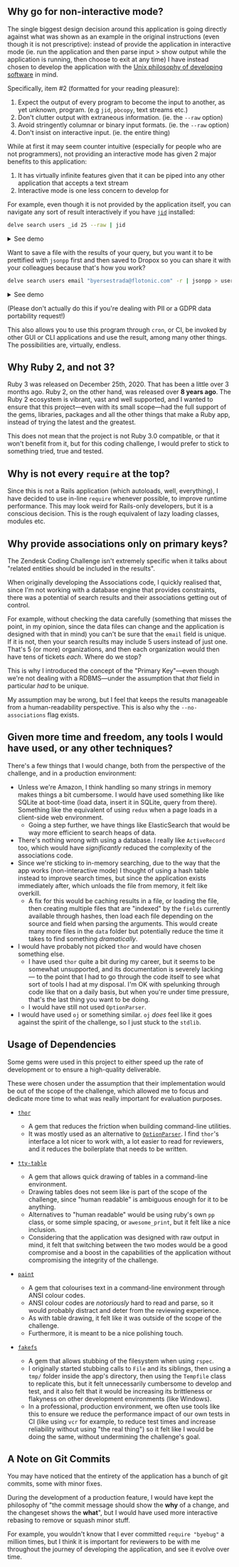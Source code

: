 
## Why go for non-interactive mode?

The single biggest design decision around this application is going directly against what was shown as an example
in the original instructions (even though it is not prescriptive): instead of provide the application in interactive
mode (ie. run the application and then parse input > show output while the application is running, then choose to exit
at any time) I have instead chosen to develop the application with the [Unix philosophy of developing software][unix philosophy]
in mind.

Specifically, item #2 (formatted for your reading pleasure):

1. Expect the output of every program to become the input to another, as yet unknown, program. (e.g `jid`, `pbcopy`, text streams etc.)
2. Don't clutter output with extraneous information. (ie. the `--raw` option)
3. Avoid stringently columnar or binary input formats. (ie. the `--raw` option)
4. Don't insist on interactive input. (ie. the entire thing)

While at first it may seem counter intuitive (especially for people who are not programmers), not providing an
interactive mode has given 2 major benefits to this application:

1. It has virtually infinite features given that it can be piped into any other application that accepts a text stream
2. Interactive mode is one less concern to develop for

For example, even though it is not provided by the application itself, you can navigate any sort of result interactively
if you have [`jid`][jid] installed:

```bash
delve search users _id 25 --raw | jid
```

<details>
  <summary>See demo</summary>
  
  <video width="852" controls>
    <source src="https://user-images.githubusercontent.com/942337/112741855-d4258700-8fd4-11eb-8f74-fcf47c191dd5.mp4" type="video/mp4">
  </video>
  
  <a href="https://user-images.githubusercontent.com/942337/112741753-05518780-8fd4-11eb-8ff3-07b5bab67139.mov">Download demo</a>
  
</details>

Want to save a file with the results of your query, but you want it to be prettified with `jsonpp` first and then saved
to Dropox so you can share it with your colleagues because that's how you work?

```bash
delve search users email "byersestrada@flotonic.com" -r | jsonpp > user.json && cp ./user.json ~/Dropbox/user.json
```

<details>
  <summary>See demo</summary>
  
  <video width="852" controls>
    <source src="https://user-images.githubusercontent.com/942337/112741854-cc65e280-8fd4-11eb-9107-64e27f124256.mp4" type="video/mp4">
  </video>
  
  <a href="https://user-images.githubusercontent.com/942337/112741732-e226d800-8fd3-11eb-8885-ae610b310a2d.mov">Download demo</a>
  
</details>

(Please don't actually do this if you're dealing with PII or a GDPR data portability request!)

This also allows you to use this program through `cron`, or CI, be invoked by other GUI or CLI applications and use the
result, among many other things. The possibilities are, virtually, endless.

## Why Ruby 2, and not 3?

Ruby 3 was released on December 25th, 2020. That has been a little over 3 months ago. Ruby 2, on the other hand, was
released over **8 years ago**. The Ruby 2 ecosystem is vibrant, vast and well supported, and I wanted to ensure that
this project—even with its small scope—had the full support of the gems, libraries, packages and all the other
things that make a Ruby app, instead of trying the latest and the greatest.

This does not mean that the project is not Ruby 3.0 compatible, or that it won't benefit from it, but for this
coding challenge, I would prefer to stick to something tried, true and tested.

## Why is not every `require` at the top?

Since this is not a Rails application (which autoloads, well, everything), I have decided to use in-line `require`
whenever possible, to improve runtime performance. This may look weird for Rails-only developers, but it is a conscious
decision. This is the rough equivalent of lazy loading classes, modules etc.

## Why provide associations only on primary keys?

The Zendesk Coding Challenge isn't extremely specific when it talks about "related entities should be included in the
results".

When originally developing the Associations code, I quickly realised that, since I'm not working with a database engine
that provides constraints, there was a potential of search results and their associations getting out of control.

For example, without checking the data carefully (something that misses the point, in my opinion, since the data files
can change and the application is designed with that in mind) you can't be sure that the `email` field is unique. If
it is not, then your search results may include 5 users instead of just one. That's 5 (or more) organizations, and then
each organization would then have tens of tickets _each_. Where do we stop?

This is why I introduced the concept of the "Primary Key"—even though we're not dealing with a RDBMS—under the
assumption that _that_ field in particular _had_ to be unique.

My assumption may be wrong, but I feel that keeps the results manageable from a human-readability perspective. This is
also why the `--no-associations` flag exists.

## Given more time and freedom, any tools I would have used, or any other techniques?

There's a few things that I would change, both from the perspective of the challenge, and in a production environment:

- Unless we're Amazon, I think handling so many strings in memory makes things a bit cumbersome. I would have used
something like like SQLite at boot-time (load data, insert it in SQLite, query from there). Something like the
equivalent of using `redux` when a page loads in a client-side web environment.
  - Going a step further, we have things like ElasticSearch that would be way more efficient to search heaps of data.
- There's nothing wrong with using a database. I really like `ActiveRecord` too, which would have _significantly_ reduced
the complexity of the associations code.
- Since we're sticking to in-memory searching, due to the way that the app works (non-interactive mode) I thought of using
a hash table instead to improve search times, but since the application exists immediately after, which unloads the file
from memory, it felt like overkill.
  - A fix for this would be caching results in a file, or loading the file, then creating 
  multiple files that are "indexed" by the `fields` currently available through hashes, then load each file depending
  on the source and field when parsing the arguments. This would create many more files in the `data` folder but
  potentially reduce the time it takes to find something _dramatically_.
- I would have probably not picked `thor` and would have chosen something else.
  - I have used `thor` quite a bit during my career, but it seems to be somewhat unsupported, and its documentation is
  severely lacking — to the point that I had to go through the code itself to see what sort of tools I had at my
  disposal. I'm OK with spelunking through code like that on a daily basis, but when you're under time pressure, that's
  the last thing you want to be doing.
  - I would have still not used `OptionParser`.
- I would have used `oj` or something similar. `oj` _does_ feel like it goes against the spirit of the challenge, so I
just stuck to the `stdlib`.

## Usage of Dependencies

Some gems were used in this project to either speed up the rate of development or to ensure a high-quality deliverable.

These were chosen under the assumption that their implementation would be out of the scope of the challenge, which
allowed me to focus and dedicate more time to what was really important for evaluation purposes.

- [`thor`][thor]
  - A gem that reduces the friction when building command-line utilities.
  - It was mostly used as an alternative to [`OptionParser`](optionparser). I find `thor`'s interface a lot nicer to
  work with, a lot easier to read for reviewers, and it reduces the boilerplate that needs to be written.

- [`tty-table`][tty-table]
  - A gem that allows quick drawing of tables in a command-line environment.
  - Drawing tables does not seem like is part of the scope of the challenge, since "human readable" is ambiguous enough
  for it to be anything.
  - Alternatives to "human readable" would be using ruby's own `pp` class, or some simple spacing, or `awesome_print`,
  but it felt like a nice inclusion.
  - Considering that the application was designed with raw output in mind, it felt that switching between the two modes
  would be a good compromise and a boost in the capabilities of the application without compromising the integrity of
  the challenge.

- [`paint`][paint]
  - A gem that colourises text in a command-line environment through ANSI colour codes.
  - ANSI colour codes are _notoriously_ hard to read and parse, so it would probably distract and deter from the
  reviewing experience.
  - As with table drawing, it felt like it was outside of the scope of the challenge.
  - Furthermore, it is meant to be a nice polishing touch.

- [`fakefs`][fakefs]
  - A gem that allows stubbing of the filesystem when using `rspec`.
  - I originally started stubbing calls to `File` and its siblings, then using a `tmp/` folder inside
  the app's directory, then using the `Tempfile` class to replicate this, but it felt unnecessarily cumbersome to
  develop and test, and it also felt that it would be increasing its brittleness or flakyness on other development
  environments (like Windows).
  - In a professional, production environment, we often use tools like this to ensure we reduce the performance impact
  of our own tests in CI (like using `vcr` for example, to reduce test times and increase reliability without using
  "the real thing") so it felt like I would be doing the same, without undermining the challenge's goal.

## A Note on Git Commits

You may have noticed that the entirety of the application has a bunch of git commits, some with minor fixes.

During the development of a production feature, I would have kept the philosophy of "the commit message should show the
**why** of a change, and the changeset shows the **what**", but I would have used more interactive rebasing to remove
or squash minor stuff.

For example, you wouldn't know that I ever committed `require "byebug"` a million times, but I think it is important
for reviewers to be with me throughout the journey of developing the application, and see it evolve over time.

[thor]: https://github.com/erikhuda/thor
[optionparser]: https://ruby-doc.org/stdlib-2.7.2/libdoc/optparse/rdoc/OptionParser.html
[tty-table]: https://github.com/piotrmurach/tty-table
[paint]: https://github.com/janlelis/paint
[fakefs]: https://github.com/fakefs/fakefs
[unix philosophy]: https://en.wikipedia.org/wiki/Unix_philosophy
[jid]: https://github.com/simeji/jid
